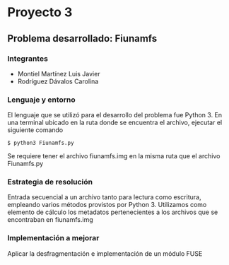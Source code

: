 # Proyecto 3

## Problema desarrollado: Fiunamfs

### Integrantes 

- Montiel Martínez Luis Javier
- Rodríguez Dávalos Carolina

### Lenguaje y entorno

El lenguaje que se utilizó para el desarrollo del problema fue Python 3.
En una terminal ubicado en la ruta donde se encuentra el archivo, ejecutar el siguiente comando 
~~~
$ python3 Fiunamfs.py
~~~
Se requiere tener el archivo fiunamfs.img en la misma ruta que el archivo Fiunamfs.py

### Estrategia de resolución

Entrada secuencial a un archivo tanto para lectura como escritura, empleando varios métodos provistos por Python 3.
Utilizamos como elemento de cálculo los metadatos pertenecientes a los archivos que se encontraban en fiunamfs.img


### Implementación a mejorar

Aplicar la desfragmentación e implementación de un módulo FUSE
